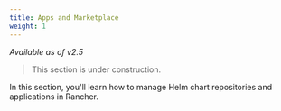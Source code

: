 ```yaml
---
title: Apps and Marketplace
weight: 1
---
```


_Available as of v2.5_

> This section is under construction.

In this section, you'll learn how to manage Helm chart repositories and applications in Rancher.
